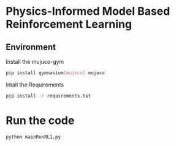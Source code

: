 # Physics-Informed Model Based Reinforcement Learning

## Environment
Install the mujuco-gym

```bash
pip install gymnasium[mujoco] mujoco
```

Intall the Requirements

```bash
pip install -r requirements.txt
```

# Run the code

```bash
python mainRunRL1.py
```